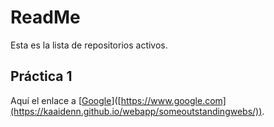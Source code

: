# ReadMe

Esta es la lista de repositorios activos.

## Práctica 1

Aquí el enlace a [[Google](https://kaaidenn.github.io/webapp/someoutstandingwebs/)]([https://www.google.com](https://kaaidenn.github.io/webapp/someoutstandingwebs/)).
